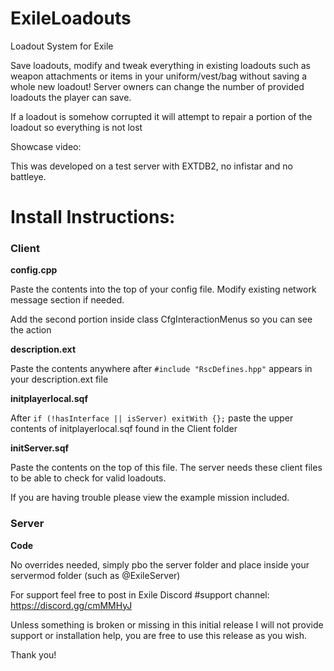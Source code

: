 # ExileLoadouts
Loadout System for Exile

Save loadouts, modify and tweak everything in existing loadouts such as weapon attachments or items in your uniform/vest/bag without saving a whole new loadout!
Server owners can change the number of provided loadouts the player can save.

If a loadout is somehow corrupted it will attempt to repair a portion of the loadout so everything is not lost

Showcase video: 

This was developed on a test server with EXTDB2, no infistar and no battleye.


# Install Instructions:

### Client

**config.cpp**

Paste the contents into the top of your config file. Modify existing network message section if needed.

Add the second portion inside class CfgInteractionMenus so you can see the action

**description.ext**

Paste the contents anywhere after `#include "RscDefines.hpp"` appears in your description.ext file

**initplayerlocal.sqf**

After `if (!hasInterface || isServer) exitWith {};` paste the upper contents of initplayerlocal.sqf found in the Client folder

**initServer.sqf**

Paste the contents on the top of this file. The server needs these client files to be able to check for valid loadouts.

If you are having trouble please view the example mission included.

### Server

**Code**

No overrides needed, simply pbo the server folder and place inside your servermod folder (such as @ExileServer)


For support feel free to post in Exile Discord #support channel: https://discord.gg/cmMMHyJ

Unless something is broken or missing in this initial release I will not provide support or installation help, you are free to use this release as you wish.

Thank you!
